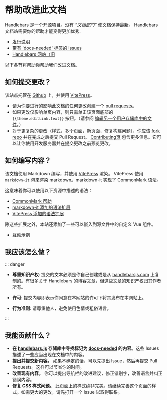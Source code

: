 # 帮助改进此文档

<script setup>
import { useData } from 'vitepress';
const { theme } = useData();
</script>

Handlebars 是一个开源项目。没有 _“文档部门”_ 使文档保持最新。 Handlebars 文档站需要你的帮助才能变得更加优秀.

- [发行说明](https://github.com/handlebars-lang/handlebars.js/blob/master/release-notes.md)
- [带有 'docs-needed' 标签的 Issues](https://github.com/handlebars-lang/handlebars.js/issues?q=is%3Aopen+is%3Aissue+label%3Adocs-needed)
- [Handlebars 网站（旧](https://handlebars-archive.knappi.org)

以下各节将帮助你帮助我们改进文档。

## 如何提交更改？

该站点托管在 [Github](https://github.com/handlebars-lang/docs) 上，并使用 [VitePress](https://vitepress.dev/)。

- 请为你要进行的影响此文档的任何更改创建一个 [pull requests](https://help.github.com/en/articles/about-pull-requests)。
- 如果更改仅影响单页内容，则只需单击该页面底部的 `{{theme.editLink.text}}`
  按钮。（请参阅 [编辑另一个用户存储库中的文件](https://help.github.com/en/articles/editing-files-in-another-users-repository)。）
- 对于更复杂的更改（样式，多个页面，新页面，修复构建问题），你应该 [fork repo](https://help.github.com/en/articles/fork-a-repo)
  并在完成之后提交 Pull Request。 [Contributing页][contributing-page-in-repo]
  包含更多信息。它可以让你使用开发服务器并在提交更改之前预览更改。

## 如何编写内容？

该文档使用 Markdown 编写，并使用 [VitePress](https://vitepress.dev/) 渲染。 VitePress 使用 `markdown-it`
包来渲染 markdown。markdown-it 实现了 CommonMark 语法。

这意味着你可以使用以下资源中描述的语法：

- [CommonMark 帮助](https://commonmark.org/help/)
- [markdown-it 添加的语法扩展](https://github.com/markdown-it/markdown-it#syntax-extensions)
- [VitePress 添加的语法扩展](https://vitepress.dev/)

除这些扩展之外，本站还添加了一些可以嵌入到源文件中的自定义 Vue 组件。

- [互动示例](interactive-examples.md)

## 我应该怎么做？

::: danger

- **尊重知识产权**: 提交的文本必须是你自己创建或是从 [handlebarsjs.com](https://handlebarsjs.com)
  上复制的。有很多关于 Handlebars 的博客文章，但这些文章的知识产权归其作者所有。
- **许可**: 提交内容即表示你同意在本网站的许可下将其发布在本网站上。

- **行为准则**: 请尊重他人，避免使用色情或粗俗语言。

:::

## 我能贡献什么？

- **在 [handlebars.js](https://github.com/handlebars-lang/handlebars.js) 存储库中寻找标记为
  [docs-needed](https://github.com/handlebars-lang/handlebars.js/issues?utf8=%E2%9C%93&q=is%3Aissue+label%3Adocs-needed+)
  的内容**。这些 Issues 描述了一些应当出现在文档中的内容。
- **提出并提交新内容。** 如果不确定的话，可以先提出 Issue，然后再提交 Pull Requests。这样可以节省你的时间。
- **改善现有内容。** 你可以提出导航栏的改进建议，修正错别字，改善语言并纠正错误内容。
- **修复 CSS 样式问题。**
  此页面上的样式绝非完美。请继续完善这个页面的样式。如需更大的更改，请先打开一个 Issue 以取得联系。

[contributing-page-in-repo]: https://github.com/handlebars-lang/docs/blob/master/CONTRIBUTING.md
[all-features-example-raw]: https://raw.githubusercontent.com/handlebars-lang/docs/master/src/examples/all-features.md
